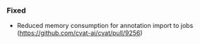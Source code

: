 ### Fixed

- Reduced memory consumption for annotation import to jobs
  (<https://github.com/cvat-ai/cvat/pull/9256>)
